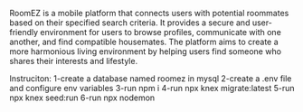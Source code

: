 RoomEZ is a mobile platform that connects users with potential roommates based on their specified search criteria. It provides a secure and user-friendly environment for users to browse profiles, communicate with one another, and find compatible housemates. The platform aims to create a more harmonious living environment by helping users find someone who shares their interests and lifestyle.

Instruciton:
1-create a database named roomez in mysql
2-create a .env file and configure env variables
3-run npm i
4-run npx knex migrate:latest
5-run npx knex seed:run
6-run npx nodemon
